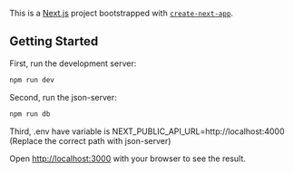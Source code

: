 This is a [Next.js](https://nextjs.org) project bootstrapped with [`create-next-app`](https://github.com/vercel/next.js/tree/canary/packages/create-next-app).

## Getting Started

First, run the development server:

```bash
npm run dev

```

Second, run the json-server:

```bash
npm run db
```

Third, .env have variable is NEXT_PUBLIC_API_URL=http://localhost:4000 (Replace the correct path with json-server)

Open [http://localhost:3000](http://localhost:3000) with your browser to see the result.
